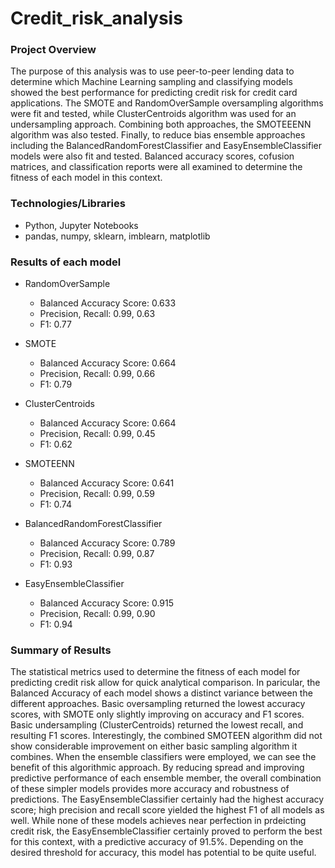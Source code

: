 # Credit_risk_analysis

### Project Overview
The purpose of this analysis was to use peer-to-peer lending data to determine which Machine Learning sampling and classifying models showed the best performance for predicting credit risk for credit card applications. The SMOTE and RandomOverSample oversampling algorithms were fit and tested, while ClusterCentroids algorithm was used for an undersampling approach. Combining both approaches, the SMOTEEENN algorithm was also tested. Finally, to reduce bias ensemble approaches including the BalancedRandomForestClassifier and EasyEnsembleClassifier models were also fit and tested. Balanced accuracy scores, cofusion matrices, and classification reports were all examined to determine the fitness of each model in this context.

### Technologies/Libraries
* Python, Jupyter Notebooks
* pandas, numpy, sklearn, imblearn, matplotlib

### Results of each model
* RandomOverSample
  * Balanced Accuracy Score: 0.633
  * Precision, Recall: 0.99, 0.63
  * F1: 0.77

* SMOTE
  * Balanced Accuracy Score: 0.664
  * Precision, Recall: 0.99, 0.66
  * F1: 0.79

* ClusterCentroids
  * Balanced Accuracy Score: 0.664
  * Precision, Recall: 0.99, 0.45
  * F1: 0.62

* SMOTEENN
  * Balanced Accuracy Score: 0.641
  * Precision, Recall: 0.99, 0.59
  * F1: 0.74

* BalancedRandomForestClassifier
  * Balanced Accuracy Score: 0.789
  * Precision, Recall: 0.99, 0.87
  * F1: 0.93

* EasyEnsembleClassifier
  * Balanced Accuracy Score: 0.915
  * Precision, Recall: 0.99, 0.90
  * F1: 0.94

### Summary of Results
The statistical metrics used to determine the fitness of each model for predicting credit risk allow for quick analytical comparison. In paricular, the Balanced Accuracy of each model shows a distinct variance between the different approaches. Basic oversampling returned the lowest accuracy scores, with SMOTE only slightly improving on accuracy and F1 scores. Basic undersampling (ClusterCentroids) returned the lowest recall, and resulting F1 scores. Interestingly, the combined SMOTEEN algorithm did not show considerable improvement on either basic sampling algorithm it combines. When the ensemble classifiers were employed, we can see the benefit of this algorithmic approach. By reducing spread and improving predictive performance of each ensemble member, the overall combination of these simpler models provides more accuracy and robustness of predictions. The EasyEnsembleClassifier certainly had the highest accuracy score; high precision and recall score yielded the highest F1 of all models as well. While none of these models achieves near perfection in prdeicting credit risk, the EasyEnsembleClassifier certainly proved to perform the best for this context, with a predictive accuracy of 91.5%. Depending on the desired threshold for accuracy, this model has potential to be quite useful. 
